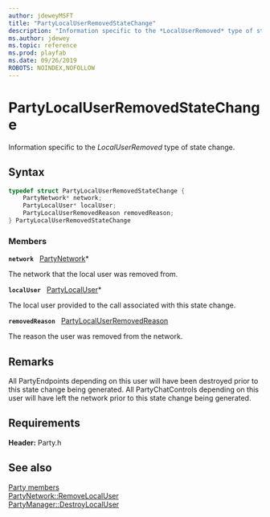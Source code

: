 ```yaml
---
author: jdeweyMSFT
title: "PartyLocalUserRemovedStateChange"
description: "Information specific to the *LocalUserRemoved* type of state change."
ms.author: jdewey
ms.topic: reference
ms.prod: playfab
ms.date: 09/26/2019
ROBOTS: NOINDEX,NOFOLLOW
---
```


# PartyLocalUserRemovedStateChange  

Information specific to the *LocalUserRemoved* type of state change.  

## Syntax  
  
```cpp
typedef struct PartyLocalUserRemovedStateChange {  
    PartyNetwork* network;  
    PartyLocalUser* localUser;  
    PartyLocalUserRemovedReason removedReason;  
} PartyLocalUserRemovedStateChange  
```
  
### Members  
  
**`network`** &nbsp; [PartyNetwork](../classes/PartyNetwork/partynetwork.md)*  
  
The network that the local user was removed from.
  
**`localUser`** &nbsp; [PartyLocalUser](../classes/PartyLocalUser/partylocaluser.md)*  
  
The local user provided to the call associated with this state change.
  
**`removedReason`** &nbsp; [PartyLocalUserRemovedReason](../enums/partylocaluserremovedreason.md)  
  
The reason the user was removed from the network.
  
## Remarks  
  
All PartyEndpoints depending on this user will have been destroyed prior to this state change being generated. All PartyChatControls depending on this user will have left the network prior to this state change being generated.
  
## Requirements  
  
**Header:** Party.h
  
## See also  
[Party members](../party_members.md)  
[PartyNetwork::RemoveLocalUser](../classes/PartyNetwork/methods/partynetwork_removelocaluser.md)  
[PartyManager::DestroyLocalUser](../classes/PartyManager/methods/partymanager_destroylocaluser.md)
  
  
